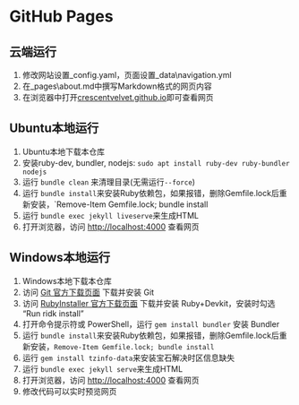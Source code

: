 # GitHub Pages

## 云端运行

1. 修改网站设置_config.yaml，页面设置_data\navigation.yml
2. 在_pages\about.md中撰写Markdown格式的网页内容
3. 在浏览器中打开[crescentvelvet.github.io](crescentvelvet.github.io)即可查看网页

## Ubuntu本地运行

1. Ubuntu本地下载本仓库
2. 安装ruby-dev, bundler, nodejs: `sudo apt install ruby-dev ruby-bundler nodejs`
3. 运行 `bundle clean` 来清理目录(无需运行`--force`)
4. 运行 `bundle install`来安装Ruby依赖包，如果报错，删除Gemfile.lock后重新安装，`Remove-Item Gemfile.lock; bundle install
5. 运行 `bundle exec jekyll liveserve`来生成HTML
6. 打开浏览器，访问 [http://localhost:4000](http://localhost:4000) 查看网页

## Windows本地运行

1. Windows本地下载本仓库
2. 访问 [Git 官方下载页面](https://git-scm.com/downloads) 下载并安装 Git
3. 访问 [RubyInstaller 官方下载页面](https://rubyinstaller.org/downloads/) 下载并安装 Ruby+Devkit，安装时勾选 “Run ridk install”
4. 打开命令提示符或 PowerShell，运行 `gem install bundler` 安装 Bundler
5. 运行 `bundle install`来安装Ruby依赖包，如果报错，删除Gemfile.lock后重新安装，`Remove-Item Gemfile.lock; bundle install`
6. 运行 `gem install tzinfo-data`来安装宝石解决时区信息缺失
7. 运行 `bundle exec jekyll serve`来生成HTML
8. 打开浏览器，访问 [http://localhost:4000](http://localhost:4000) 查看网页
9. 修改代码可以实时预览网页